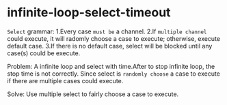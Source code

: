 # infinite-loop-select-timeout

`Select` grammar:
1.Every case `must be` a channel.
2.If `multiple channel` could execute, it will radomly choose a case to execute; otherwise, execute default case.
3.If there is no default case, select will be blocked until any case(s) could be execute.

Problem:
    A infinite loop and select with time.After to stop infinite loop, the stop time is not correctly.
    Since select is `randomly choose` a case to execute if there are multiple cases could execute.

Solve:
    Use multiple select to fairly choose a case to execute.
